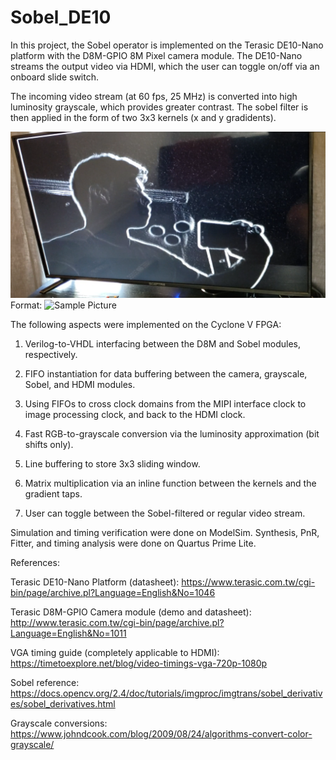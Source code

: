 # Sobel_DE10

In this project, the Sobel operator is implemented on the Terasic DE10-Nano platform with the D8M-GPIO 8M Pixel camera module. The DE10-Nano streams the output video via HDMI, which the user can toggle on/off via an onboard slide switch.

The incoming video stream (at 60 fps, 25 MHz) is converted into high luminosity grayscale, which provides greater contrast. The sobel filter is then applied in the form of two 3x3 kernels (x and y gradidents). 

![Sobel Sample](/images/sobel_cap.png)
Format: ![Sample Picture](url)


The following aspects were implemented on the Cyclone V FPGA:

1. Verilog-to-VHDL interfacing between the D8M and Sobel modules, respectively.

2. FIFO instantiation for data buffering between the camera, grayscale, Sobel, and HDMI modules.

3. Using FIFOs to cross clock domains from the MIPI interface clock to image processing clock, and back to the HDMI clock.

4. Fast RGB-to-grayscale conversion via the luminosity approximation (bit shifts only).

5. Line buffering to store 3x3 sliding window.

6. Matrix multiplication via an inline function between the kernels and the gradient taps.

7. User can toggle between the Sobel-filtered or regular video stream.

Simulation and timing verification were done on ModelSim. Synthesis, PnR, Fitter, and timing analysis were done on Quartus Prime Lite.

References:

Terasic DE10-Nano Platform (datasheet): https://www.terasic.com.tw/cgi-bin/page/archive.pl?Language=English&No=1046

Terasic D8M-GPIO Camera module (demo and datasheet): http://www.terasic.com.tw/cgi-bin/page/archive.pl?Language=English&No=1011

VGA timing guide (completely applicable to HDMI): https://timetoexplore.net/blog/video-timings-vga-720p-1080p

Sobel reference: https://docs.opencv.org/2.4/doc/tutorials/imgproc/imgtrans/sobel_derivatives/sobel_derivatives.html

Grayscale conversions: https://www.johndcook.com/blog/2009/08/24/algorithms-convert-color-grayscale/



